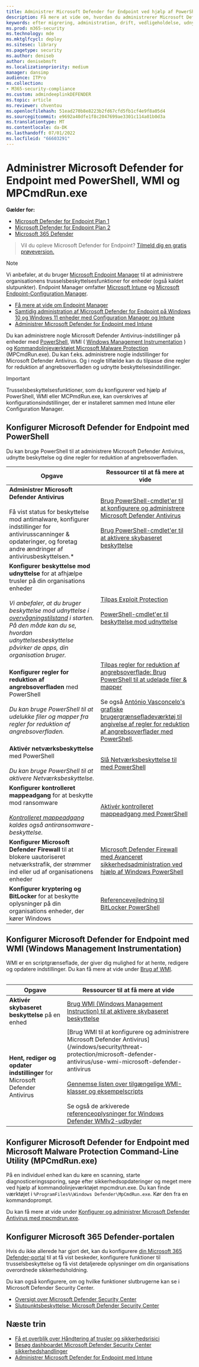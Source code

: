 ```yaml
---
title: Administrer Microsoft Defender for Endpoint ved hjælp af PowerShell, WMI og MPCmdRun.exe
description: Få mere at vide om, hvordan du administrerer Microsoft Defender for Endpoint med PowerShell, WMI og MPCmdRun.exe
keywords: efter migrering, administration, drift, vedligeholdelse, udnyttelse, PowerShell, WMI, MPCmdRun.exe, Microsoft Defender for Endpoint, edr
ms.prod: m365-security
ms.technology: mde
ms.mktglfcycl: deploy
ms.sitesec: library
ms.pagetype: security
ms.author: deniseb
author: denisebmsft
ms.localizationpriority: medium
manager: dansimp
audience: ITPro
ms.collection:
- M365-security-compliance
ms.custom: admindeeplinkDEFENDER
ms.topic: article
ms.reviewer: chventou
ms.openlocfilehash: 51ead270b8e8223b2fd67cfd5fb1cf4e9f8a05d4
ms.sourcegitcommit: e9692a40dfe1f8c2047699ae3301c114a01b0d3a
ms.translationtype: MT
ms.contentlocale: da-DK
ms.lasthandoff: 07/01/2022
ms.locfileid: "66603291"
---
```

# <a name="manage-microsoft-defender-for-endpoint-with-powershell-wmi-and-mpcmdrunexe"></a>Administrer Microsoft Defender for Endpoint med PowerShell, WMI og MPCmdRun.exe

**Gælder for:**
- [Microsoft Defender for Endpoint Plan 1](https://go.microsoft.com/fwlink/?linkid=2154037)
- [Microsoft Defender for Endpoint Plan 2](https://go.microsoft.com/fwlink/?linkid=2154037)
- [Microsoft 365 Defender](https://go.microsoft.com/fwlink/?linkid=2118804)

> Vil du opleve Microsoft Defender for Endpoint? [Tilmeld dig en gratis prøveversion.](https://signup.microsoft.com/create-account/signup?products=7f379fee-c4f9-4278-b0a1-e4c8c2fcdf7e&ru=https://aka.ms/MDEp2OpenTrial?ocid=docs-wdatp-exposedapis-abovefoldlink)

> [!NOTE]
> Vi anbefaler, at du bruger [Microsoft Endpoint Manager](/mem) til at administrere organisationens trusselsbeskyttelsesfunktioner for enheder (også kaldet slutpunkter). Endpoint Manager omfatter [Microsoft Intune](/mem/intune/fundamentals/what-is-intune) og [Microsoft Endpoint-Configuration Manager](/mem/configmgr/core/understand/introduction).
>
> - [Få mere at vide om Endpoint Manager](/mem/endpoint-manager-overview)
> - [Samtidig administration af Microsoft Defender for Endpoint på Windows 10 og Windows 11 enheder med Configuration Manager og Intune](manage-mde-post-migration-intune.md)
> - [Administrer Microsoft Defender for Endpoint med Intune](manage-mde-post-migration-intune.md)

Du kan administrere nogle Microsoft Defender Antivirus-indstillinger på enheder med [PowerShell](#configure-microsoft-defender-for-endpoint-with-powershell), WMI (  [Windows Management Instrumentation](#configure-microsoft-defender-for-endpoint-with-windows-management-instrumentation-wmi) ) og [Kommandolinjeværktøjet Microsoft Malware Protection](#configure-microsoft-defender-for-endpoint-with-microsoft-malware-protection-command-line-utility-mpcmdrunexe) (MPCmdRun.exe). Du kan f.eks. administrere nogle indstillinger for Microsoft Defender Antivirus. Og i nogle tilfælde kan du tilpasse dine regler for reduktion af angrebsoverfladen og udnytte beskyttelsesindstillinger.

> [!IMPORTANT]
> Trusselsbeskyttelsesfunktioner, som du konfigurerer ved hjælp af PowerShell, WMI eller MCPmdRun.exe, kan overskrives af konfigurationsindstillinger, der er installeret sammen med Intune eller Configuration Manager.

## <a name="configure-microsoft-defender-for-endpoint-with-powershell"></a>Konfigurer Microsoft Defender for Endpoint med PowerShell

Du kan bruge PowerShell til at administrere Microsoft Defender Antivirus, udnytte beskyttelse og dine regler for reduktion af angrebsoverfladen.

|Opgave|Ressourcer til at få mere at vide|
|---|---|
|**Administrer Microsoft Defender Antivirus** <br/><br/> Få vist status for beskyttelse mod antimalware, konfigurer indstillinger for antivirusscanninger & opdateringer, og foretag andre ændringer af antivirusbeskyttelsen.*|[Brug PowerShell-cmdlet'er til at konfigurere og administrere Microsoft Defender Antivirus](/windows/security/threat-protection/microsoft-defender-antivirus/use-powershell-cmdlets-microsoft-defender-antivirus) <br/><br/> [Brug PowerShell-cmdlet'er til at aktivere skybaseret beskyttelse](/windows/security/threat-protection/microsoft-defender-antivirus/enable-cloud-protection-microsoft-defender-antivirus#use-powershell-cmdlets-to-enable-cloud-delivered-protection)|
|**Konfigurer beskyttelse mod udnyttelse** for at afhjælpe trusler på din organisations enheder <br/><br/> *Vi anbefaler, at du bruger beskyttelse mod udnyttelse i [overvågningstilstand](/microsoft-365/security/defender-endpoint/evaluate-exploit-protection#powershell) i starten. På den måde kan du se, hvordan udnyttelsesbeskyttelse påvirker de apps, din organisation bruger.*|[Tilpas Exploit Protection](/microsoft-365/security/defender-endpoint/customize-exploit-protection) <br/><br/> [PowerShell-cmdlet'er til beskyttelse mod udnyttelse](/microsoft-365/security/defender-endpoint/customize-exploit-protection#powershell-reference)|
|**Konfigurer regler for reduktion af angrebsoverfladen** med PowerShell <br/><br/> *Du kan bruge PowerShell til at udelukke filer og mapper fra regler for reduktion af angrebsoverfladen.*|[Tilpas regler for reduktion af angrebsoverflade: Brug PowerShell til at udelade filer & mapper](/microsoft-365/security/defender-endpoint/enable-attack-surface-reduction) <br/><br/> Se også [António Vasconcelo's grafiske brugergrænsefladeværktøj til angivelse af regler for reduktion af angrebsoverflader med PowerShell](https://github.com/anvascon/MDATP_PoSh_Scripts/tree/master/ASR%20GUI).|
|**Aktivér netværksbeskyttelse** med PowerShell <br/><br/> *Du kan bruge PowerShell til at aktivere Netværksbeskyttelse.*|[Slå Netværksbeskyttelse til med PowerShell](/microsoft-365/security/defender-endpoint/enable-network-protection#powershell)|
|**Konfigurer kontrolleret mappeadgang** for at beskytte mod ransomware <br/><br/> *[Kontrolleret mappeadgang](/microsoft-365/security/defender-endpoint/controlled-folders) kaldes også antiransomware-beskyttelse.*|[Aktivér kontrolleret mappeadgang med PowerShell](/microsoft-365/security/defender-endpoint/enable-controlled-folders#powershell)|
|**Konfigurer Microsoft Defender Firewall** til at blokere uautoriseret netværkstrafik, der strømmer ind eller ud af organisationens enheder|[Microsoft Defender Firewall med Avanceret sikkerhedsadministration ved hjælp af Windows PowerShell](/windows/security/threat-protection/windows-firewall/windows-firewall-with-advanced-security-administration-with-windows-powershell)|
|**Konfigurer kryptering og BitLocker** for at beskytte oplysninger på din organisations enheder, der kører Windows|[Referencevejledning til BitLocker PowerShell](/powershell/module/bitlocker/)|

## <a name="configure-microsoft-defender-for-endpoint-with-windows-management-instrumentation-wmi"></a>Konfigurer Microsoft Defender for Endpoint med WMI (Windows Management Instrumentation)

WMI er en scriptgrænseflade, der giver dig mulighed for at hente, redigere og opdatere indstillinger. Du kan få mere at vide under [Brug af WMI](/windows/win32/wmisdk/using-wmi).<br/><br/>

|Opgave|Ressourcer til at få mere at vide|
|---|---|
|**Aktivér skybaseret beskyttelse** på en enhed|[Brug WMI (Windows Management Instruction) til at aktivere skybaseret beskyttelse](/windows/security/threat-protection/microsoft-defender-antivirus/enable-cloud-protection-microsoft-defender-antivirus#use-windows-management-instruction-wmi-to-enable-cloud-delivered-protection)|
|**Hent, rediger og opdater indstillinger** for Microsoft Defender Antivirus|[Brug WMI til at konfigurere og administrere Microsoft Defender Antivirus] (/windows/security/threat-protection/microsoft-defender-antivirus/use-wmi-microsoft-defender-antivirus <br/><br/> [Gennemse listen over tilgængelige WMI-klasser og eksempelscripts](/previous-versions/windows/desktop/defender/windows-defender-wmiv2-apis-portal) <br/><br/> Se også de arkiverede [referenceoplysninger for Windows Defender WMIv2-udbyder](/previous-versions/windows/desktop/defender/windows-defender-wmiv2-apis-portal?redirectedfrom=MSDN)|

## <a name="configure-microsoft-defender-for-endpoint-with-microsoft-malware-protection-command-line-utility-mpcmdrunexe"></a>Konfigurer Microsoft Defender for Endpoint med Microsoft Malware Protection Command-Line Utility (MPCmdRun.exe)

På en individuel enhed kan du køre en scanning, starte diagnosticeringssporing, søge efter sikkerhedsopdateringer og meget mere ved hjælp af kommandolinjeværktøjet mpcmdrun.exe. Du kan finde værktøjet i `%ProgramFiles%\Windows Defender\MpCmdRun.exe`. Kør den fra en kommandoprompt.

Du kan få mere at vide under [Konfigurer og administrer Microsoft Defender Antivirus med mpcmdrun.exe](/windows/security/threat-protection/microsoft-defender-antivirus/command-line-arguments-microsoft-defender-antivirus).

## <a name="configure-your-microsoft-365-defender-portal"></a>Konfigurer Microsoft 365 Defender-portalen

Hvis du ikke allerede har gjort det, kan du konfigurere <a href="https://go.microsoft.com/fwlink/p/?linkid=2077139" target="_blank">din Microsoft 365 Defender-portal</a> til at få vist beskeder, konfigurere funktioner til trusselsbeskyttelse og få vist detaljerede oplysninger om din organisations overordnede sikkerhedsholdning.

Du kan også konfigurere, om og hvilke funktioner slutbrugerne kan se i Microsoft Defender Security Center.

- [Oversigt over Microsoft Defender Security Center](/microsoft-365/security/defender-endpoint/use)
- [Slutpunktsbeskyttelse: Microsoft Defender Security Center](/mem/intune/protect/endpoint-protection-windows-10#microsoft-defender-security-center)

## <a name="next-steps"></a>Næste trin

- [Få et overblik over Håndtering af trusler og sikkerhedsrisici](/microsoft-365/security/defender-endpoint/next-gen-threat-and-vuln-mgt)
- [Besøg dashboardet Microsoft Defender Security Center sikkerhedshandlinger](/microsoft-365/security/defender-endpoint/security-operations-dashboard)
- [Administrer Microsoft Defender for Endpoint med Intune](manage-mde-post-migration-intune.md)
